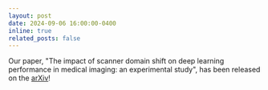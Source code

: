 ```yaml
---
layout: post
date: 2024-09-06 16:00:00-0400
inline: true
related_posts: false
---
```


Our paper, "The impact of scanner domain shift on deep learning performance in medical imaging: an experimental study", has been released on the [arXiv](https://arxiv.org/abs/2409.04368)!